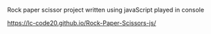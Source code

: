 Rock paper scissor project written using javaScript
played in console

https://lc-code20.github.io/Rock-Paper-Scissors-js/
